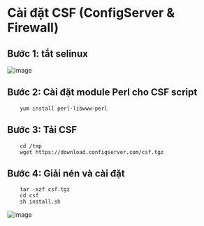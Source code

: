 #  Cài đặt CSF (ConfigServer & Firewall)

## Bước 1: tắt selinux

![image](https://user-images.githubusercontent.com/95491130/186311244-37e9a338-002a-4e32-aa57-ec23ea5501c3.png)

## Bước 2: Cài đặt module Perl cho CSF script

        yum install perl-libwww-perl

## Bước 3: Tải CSF

        cd /tmp
        wget https://download.configserver.com/csf.tgz

## Bước 4: Giải nén và cài đặt

        tar -xzf csf.tgz
        cd csf
        sh install.sh
        
![image](https://user-images.githubusercontent.com/95491130/186311423-7aa2a0fb-a291-46c9-ba81-2fa74b645b3c.png)
